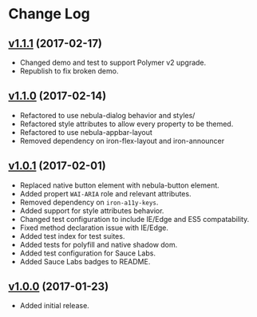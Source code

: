 # Change Log

## [v1.1.1](https://github.com/arsnebula/nebula-alert/releases/tag/v1.1.1) (2017-02-17)

- Changed demo and test to support Polymer v2 upgrade.
- Republish to fix broken demo.

## [v1.1.0](https://github.com/arsnebula/nebula-alert/releases/tag/v1.1.0) (2017-02-14)

- Refactored to use nebula-dialog behavior and styles/
- Refactored style attributes to allow every property to be themed.
- Refactored to use nebula-appbar-layout
- Removed dependency on iron-flex-layout and iron-announcer

## [v1.0.1](https://github.com/arsnebula/nebula-alert/releases/tag/v1.0.1) (2017-02-01)

- Replaced native button element with nebula-button element.
- Added propert `WAI-ARIA` role and relevant attributes.
- Removed dependency on `iron-a11y-keys`.
- Added support for style attributes behavior.
- Changed test configuration to include IE/Edge and ES5 compatability.
- Fixed method declaration issue with IE/Edge.
- Added test index for test suites.
- Added tests for polyfill and native shadow dom.
- Added test configuration for Sauce Labs.
- Added Sauce Labs badges to README.


## [v1.0.0](https://github.com/arsnebula/nebula-alert/releases/tag/v1.0.0) (2017-01-23)

- Added initial release.